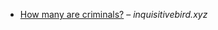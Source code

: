 * [How many are criminals?](https://inquisitivebird.xyz/p/how-many-are-criminals) – *inquisitivebird.xyz*
